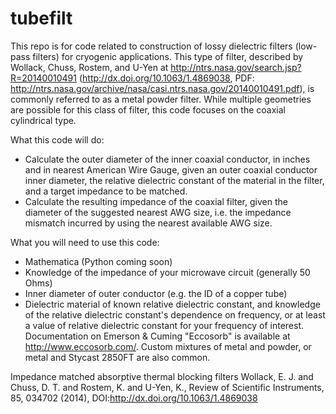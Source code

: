# tubefilt
This repo is for code related to construction of lossy dielectric filters (low-pass filters) for cryogenic applications. This type of filter, described by Wollack, Chuss, Rostem, and U-Yen at http://ntrs.nasa.gov/search.jsp?R=20140010491 (http://dx.doi.org/10.1063/1.4869038, PDF: http://ntrs.nasa.gov/archive/nasa/casi.ntrs.nasa.gov/20140010491.pdf), is commonly referred to as a metal powder filter. While multiple geometries are possible for this class of filter, this code focuses on the coaxial cylindrical type. 

What this code will do:
- Calculate the outer diameter of the inner coaxial conductor, in inches and in nearest American Wire Gauge, given an outer coaxial conductor inner diameter, the relative dielectric constant of the material in the filter, and a target impedance to be matched.
- Calculate the resulting impedance of the coaxial filter, given the diameter of the suggested nearest AWG size, i.e. the impedance mismatch incurred by using the nearest available AWG size.

What you will need to use this code:
- Mathematica (Python coming soon)
- Knowledge of the impedance of your microwave circuit (generally 50 Ohms)
- Inner diameter of outer conductor (e.g. the ID of a copper tube)
- Dielectric material of known relative dielectric constant, and knowledge of the relative dielectric constant's dependence on frequency, or at least a value of relative dielectric constant for your frequency of interest. Documentation on Emerson & Cuming "Eccosorb" is available at http://www.eccosorb.com/. Custom mixtures of metal and powder, or metal and Stycast 2850FT are also common.

Impedance matched absorptive thermal blocking filters
Wollack, E. J. and Chuss, D. T. and Rostem, K. and U-Yen, K., Review of Scientific Instruments, 85, 034702 (2014), DOI:http://dx.doi.org/10.1063/1.4869038
